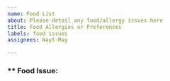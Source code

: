 ```yaml
---
name: Food List
about: Please detail any food/allergy issues here
title: Food Allergies or Preferences
labels: food issues
assignees: Nayt-May

---
```


### ** Food Issue: <title>**
